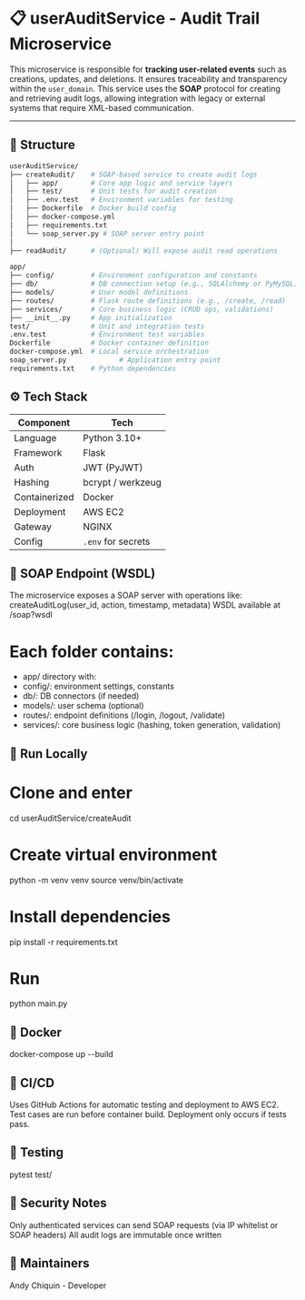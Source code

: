 # 📋 userAuditService - Audit Trail Microservice

This microservice is responsible for **tracking user-related events** such as creations, updates, and deletions. It ensures traceability and transparency within the `user_domain`. This service uses the **SOAP** protocol for creating and retrieving audit logs, allowing integration with legacy or external systems that require XML-based communication.

---

## 🧩 Structure

```bash
userAuditService/
├── createAudit/    # SOAP-based service to create audit logs
│   ├── app/        # Core app logic and service layers
│   ├── test/       # Unit tests for audit creation
│   ├── .env.test   # Environment variables for testing
│   ├── Dockerfile  # Docker build config
│   ├── docker-compose.yml
│   ├── requirements.txt
│   └── soap_server.py # SOAP server entry point
│
├── readAudit/      # (Optional) Will expose audit read operations
```

```bash
app/
├── config/         # Environment configuration and constants
├── db/             # DB connection setup (e.g., SQLAlchemy or PyMySQL)
├── models/         # User model definitions
├── routes/         # Flask route definitions (e.g., /create, /read)
├── services/       # Core business logic (CRUD ops, validations)
├── __init__.py     # App initialization
test/               # Unit and integration tests
.env.test           # Environment test variables
Dockerfile          # Docker container definition
docker-compose.yml  # Local service orchestration
soap_server.py             # Application entry point
requirements.txt    # Python dependencies

```
## ⚙️ Tech Stack
| Component     | Tech               |
| ------------- | ------------------ |
| Language      | Python 3.10+       |
| Framework     | Flask              |
| Auth          | JWT (PyJWT)        |
| Hashing       | bcrypt / werkzeug  |
| Containerized | Docker             |
| Deployment    | AWS EC2            |
| Gateway       | NGINX              |
| Config        | `.env` for secrets |

## 🧼 SOAP Endpoint (WSDL)
The microservice exposes a SOAP server with operations like:
createAuditLog(user_id, action, timestamp, metadata)
WSDL available at /soap?wsdl


# Each folder contains:

- app/ directory with:
- config/: environment settings, constants
- db/: DB connectors (if needed)
- models/: user schema (optional)
- routes/: endpoint definitions (/login, /logout, /validate)
- services/: core business logic (hashing, token generation, validation)


## 🚀 Run Locally
# Clone and enter
cd userAuditService/createAudit

# Create virtual environment
python -m venv venv
source venv/bin/activate

# Install dependencies
pip install -r requirements.txt

# Run
python main.py

## 🐳 Docker
docker-compose up --build

## 🔄 CI/CD
Uses GitHub Actions for automatic testing and deployment to AWS EC2.
Test cases are run before container build.
Deployment only occurs if tests pass.

## 🧪 Testing
pytest test/

## 🔐 Security Notes
Only authenticated services can send SOAP requests (via IP whitelist or SOAP headers)
All audit logs are immutable once written

## 🧠 Maintainers
Andy Chiquin - Developer 
